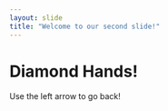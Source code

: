 ```yaml
---
layout: slide
title: "Welcome to our second slide!"
---
```

# Diamond Hands!
Use the left arrow to go back!
